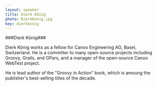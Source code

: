 ```yaml
---
layout: speaker
title: Dierk König
photo: DierkKonig.jpg
key: dierkkonig
---
```


###Dierk König###

Dierk König works as a fellow for Canoo Engineering AG, Basel, Switzerland.
He is a committer to many open-source projects including Groovy, Grails, and GPars, and a manager of the open-source Canoo WebTest project.

He is lead author of the "Groovy in Action" book, which is amoung the publisher's best-selling titles of the decade.